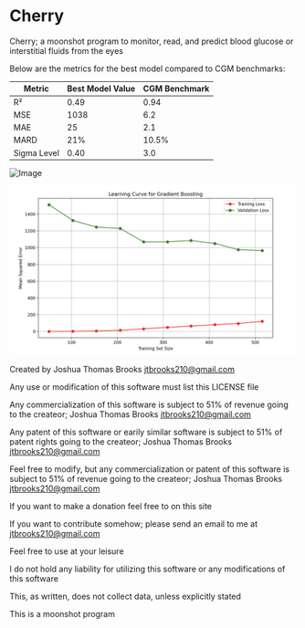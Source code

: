 # Cherry
Cherry; a moonshot program to monitor, read, and predict blood glucose or interstitial fluids from the eyes

Below are the metrics for the best model compared to CGM benchmarks:

| Metric       | Best Model Value | CGM Benchmark |
|--------------|------------------|---------------|
| R²           | 0.49             | 0.94          |
| MSE          | 1038             | 6.2           |
| MAE          | 25               | 2.1           |
| MARD         | 21%              | 10.5%         |
| Sigma Level  | 0.40             | 3.0           |

![Image](pngfiles/1.png)

![Image](pngfiles/2.png)

Created by Joshua Thomas Brooks jtbrooks210@gmail.com

Any use or modification of this software must list this LICENSE file

Any commercialization of this software is subject to 51% of revenue going to the createor; Joshua Thomas Brooks jtbrooks210@gmail.com

Any patent of this software or earily similar software is subject to 51% of patent rights going to the createor; Joshua Thomas Brooks jtbrooks210@gmail.com

Feel free to modify, but any commercialization or patent of this software is subject to 51% of revenue going to the createor; Joshua Thomas Brooks jtbrooks210@gmail.com

If you want to make a donation feel free to on this site

If you want to contribute somehow; please send an email to me at jtbrooks210@gmail.com

Feel free to use at your leisure

I do not hold any liability for utilizing this software or any modifications of this software

This, as written, does not collect data, unless explicitly stated

This is a moonshot program
